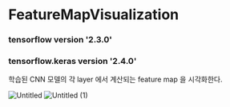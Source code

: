 # FeatureMapVisualization


### tensorflow version '2.3.0'
### tensorflow.keras version '2.4.0'

학습된 CNN 모델의 각 layer 에서 계산되는 feature map 을 시각화한다.

![Untitled](https://user-images.githubusercontent.com/32845598/105461655-dddaf780-5cd0-11eb-8281-ba7afd14dcc2.png)
![Untitled (1)](https://user-images.githubusercontent.com/32845598/105461683-e7645f80-5cd0-11eb-9972-1467b939c478.png)
